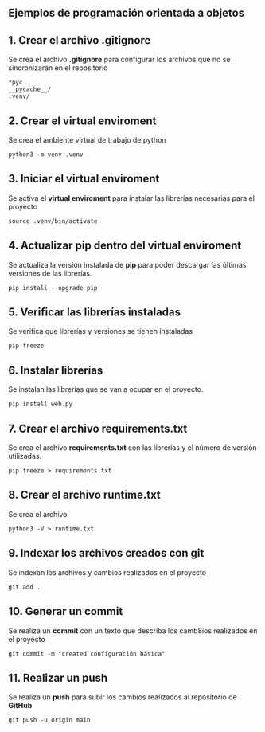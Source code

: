 ## Ejemplos de programación orientada a objetos

## 1. Crear el archivo **.gitignore**

Se crea el archivo **.gitignore** para configurar los archivos que no se sincronizarán en el repositorio

````shell
*pyc
__pycache__/
.venv/
````

## 2. Crear el **virtual enviroment**

Se crea el ambiente virtual de trabajo de python

````shell
python3 -m venv .venv
````

## 3. Iniciar el **virtual enviroment**

Se activa el **virtual enviroment** para instalar las librerías necesarias para el proyecto

````shell
source .venv/bin/activate
````

## 4. Actualizar **pip** dentro del **virtual enviroment**

Se actualiza la versión instalada de **pip** para poder descargar las últimas versiones de las librerías.

````shell
pip install --upgrade pip
````

## 5. Verificar las librerías instaladas

Se verifica que librerías y versiones se tienen instaladas

````shell
pip freeze
````

## 6. Instalar librerías 

Se instalan las librerías que se van a ocupar en el proyecto.

````shell
pip install web.py
````

## 7. Crear el archivo **requirements.txt**

Se crea el archivo **requirements.txt** con las librerías y el número de versión utilizadas.

````shell
pip freeze > requirements.txt
````

## 8. Crear el archivo **runtime.txt**

Se crea el archivo

````shell
python3 -V > runtime.txt
````

## 9. Indexar los archivos creados con **git**

Se indexan los archivos y cambios realizados en el proyecto

````shell
git add .
````

## 10. Generar un **commit**

Se realiza un **commit** con un texto que describa los camb8ios realizados en el proyecto

````shell
git commit -m "created configuración básica"
````

## 11. Realizar un **push**

Se realiza un **push** para subir los cambios realizados al repositorio de **GitHub**

````shell
git push -u origin main
````